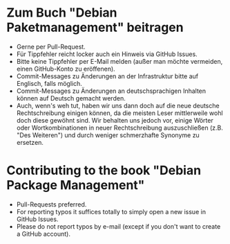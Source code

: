 Zum Buch "Debian Paketmanagement" beitragen
===========================================

* Gerne per Pull-Request.
* Für Tippfehler reicht locker auch ein Hinweis via GitHub Issues.
* Bitte keine Tippfehler per E-Mail melden (außer man möchte
  vermeiden, einen GitHub-Konto zu eröffenen).
* Commit-Messages zu Änderungen an der Infrastruktur bitte auf
  Englisch, falls möglich.
* Commit-Messages zu Änderungen an deutschsprachigen Inhalten können
  auf Deutsch gemacht werden.
* Auch, wenn's weh tut, haben wir uns dann doch auf die neue deutsche
  Rechtschreibung einigen können, da die meisten Leser mittlerweile
  wohl doch diese gewöhnt sind. Wir behalten uns jedoch vor, einige
  Wörter oder Wortkombinationen in neuer Rechtschreibung
  auszuschließen (z.B. "Des Weiteren") und durch weniger schmerzhafte
  Synonyme zu ersetzen.

Contributing to the book "Debian Package Management"
====================================================

* Pull-Requests preferred.
* For reporting typos it suffices totally to simply open a new issue
  in GitHub Issues.
* Please do not report typos by e-mail (except if you don't want to
  create a GitHub account).
